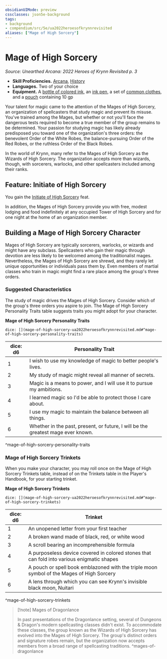 ```yaml
---
obsidianUIMode: preview
cssclasses: json5e-background
tags:
- background
- compendium/src/5e/ua2022heroesofkrynnrevisited
aliases: ["Mage of High Sorcery"]
---
```

# Mage of High Sorcery
*Source: Unearthed Arcana: 2022 Heroes of Krynn Revisited p. 3*  

- **Skill Proficiencies.** [Arcana](/Systems/5e/rules/skills.md#Arcana), [History](/Systems/5e/rules/skills.md#History)  
- **Languages.** Two of your choice  
- **Equipment.** A [bottle of colored ink](/Systems/5e/items/ink-1-ounce-bottle.md), an [ink pen](/Systems/5e/items/ink-pen.md), a set of [common clothes](/Systems/5e/items/common-clothes.md), and a [pouch](/Systems/5e/items/pouch.md) containing 10 gp  

Your talent for magic came to the attention of the Mages of High Sorcery, an organization of spellcasters that study magic and prevent its misuse. You've trained among the Mages, but whether or not you'll face the dangerous tests required to become a true member of the group remains to be determined. Your passion for studying magic has likely already predisposed you toward one of the organization's three orders: the benevolent Order of the White Robes, the balance-pursuing Order of the Red Robes, or the ruthless Order of the Black Robes.

In the world of Krynn, many refer to the Mages of High Sorcery as the Wizards of High Sorcery. The organization accepts more than wizards, though, with sorcerers, warlocks, and other spellcasters included among their ranks.

## Feature: Initiate of High Sorcery

You gain the [Initiate of High Sorcery](/Systems/5e/feats/initiate-of-high-sorcery-ua2022heroesofkrynnrevisited.md) feat.

In addition, the Mages of High Sorcery provide you with free, modest lodging and food indefinitely at any occupied Tower of High Sorcery and for one night at the home of an organization member.

## Building a Mage of High Sorcery Character

Mages of High Sorcery are typically sorcerers, warlocks, or wizards and might have any subclass. Spellcasters who gain their magic through devotion are less likely to be welcomed among the traditionalist mages. Nevertheless, the Mages of High Sorcery are shrewd, and they rarely let unique opportunities or individuals pass them by. Even members of martial classes who train in magic might find a rare place among the group's three orders.

### Suggested Characteristics

The study of magic drives the Mages of High Sorcery. Consider which of the group's three orders you aspire to join. The Mage of High Sorcery Personality Traits table suggests traits you might adopt for your character.

**Mage of High Sorcery Personality Traits**

`dice: [](mage-of-high-sorcery-ua2022heroesofkrynnrevisited.md#^mage-of-high-sorcery-personality-traits)`

| dice: d6 | Personality Trait |
|----------|-------------------|
| 1 | I wish to use my knowledge of magic to better people's lives. |
| 2 | My study of magic might reveal all manner of secrets. |
| 3 | Magic is a means to power, and I will use it to pursue my ambitions. |
| 4 | I learned magic so I'd be able to protect those I care about. |
| 5 | I use my magic to maintain the balance between all things. |
| 6 | Whether in the past, present, or future, I will be the greatest mage ever known. |
^mage-of-high-sorcery-personality-traits

### Mage of High Sorcery Trinkets

When you make your character, you may roll once on the Mage of High Sorcery Trinkets table, instead of on the Trinkets table in the Player's Handbook, for your starting trinket.

**Mage of High Sorcery Trinkets**

`dice: [](mage-of-high-sorcery-ua2022heroesofkrynnrevisited.md#^mage-of-high-sorcery-trinkets)`

| dice: d6 | Trinket |
|----------|---------|
| 1 | An unopened letter from your first teacher |
| 2 | A broken wand made of black, red, or white wood |
| 3 | A scroll bearing an incomprehensible formula |
| 4 | A purposeless device covered in colored stones that can fold into various enigmatic shapes |
| 5 | A pouch or spell book emblazoned with the triple moon symbol of the Mages of High Sorcery |
| 6 | A lens through which you can see Krynn's invisible black moon, Nuitari |
^mage-of-high-sorcery-trinkets

> [!note] Mages of Dragonlance
> 
> In past presentations of the Dragonlance setting, several of Dungeons & Dragon's modern spellcasting classes didn't exist. To accommodate these classes, the group known as the Wizards of High Sorcery has evolved into the Mages of High Sorcery. The group's distinct orders and signature robes remain, but the organization now accepts members from a broad range of spellcasting traditions.
^mages-of-dragonlance